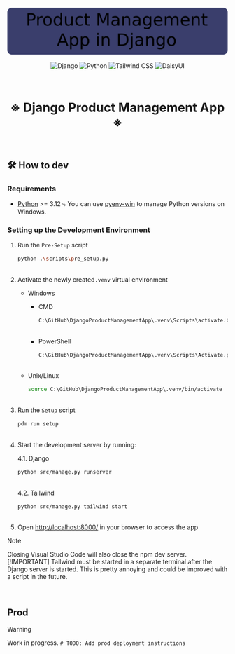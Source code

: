 <p align="center">
    <img src="/.github/images/banner.svg" alt="">
</p>
<p align="center">
 <img src="https://img.shields.io/badge/django-%23092E20.svg?style=for-the-badge&logo=django&logoColor=white" alt="Django">
 <img src="https://img.shields.io/badge/python-3670A0?style=for-the-badge&logo=python&logoColor=ffdd54" alt="Python">
 <img src="https://img.shields.io/badge/tailwindcss-%2338B2AC.svg?style=for-the-badge&logo=tailwind-css&logoColor=white" alt="Tailwind CSS">
    <img src="https://img.shields.io/badge/daisyui-5A0EF8?style=for-the-badge&logo=daisyui&logoColor=white" alt="DaisyUI">
</p>

&nbsp;

<h1 align="center">※ Django Product Management App ※ </h1>

&nbsp;

## 🛠️ How to dev

### Requirements

* [Python](https://www.python.org/downloads/) >= 3.12
    ⤷ You can use [pyenv-win](https://github.com/pyenv-win/pyenv-win) to manage Python versions on Windows.

### Setting up the Development Environment

1. Run the `Pre-Setup` script

    ```bash
    python .\scripts\pre_setup.py
     
    ```

2. Activate the newly created`.venv` virtual environment

    * Windows

        * CMD

            ```bash
            C:\GitHub\DjangoProductManagementApp\.venv\Scripts\activate.bat
             
            ```

        * PowerShell

            ```bash
            C:\GitHub\DjangoProductManagementApp\.venv\Scripts\Activate.ps1
             
            ```

    * Unix/Linux

        ```bash
        source C:\GitHub\DjangoProductManagementApp\.venv/bin/activate
         
        ```

3. Run the `Setup` script

    ```bash
    pdm run setup
     
    ```

4. Start the development server by running:

    4.1. Django

    ```bash
    python src/manage.py runserver
     
    ```

    4.2. Tailwind

    ```bash
    python src/manage.py tailwind start
     
    ```

5. Open [http://localhost:8000/](http://localhost:8000/) in your browser to access the app

> [!NOTE]
> Closing Visual Studio Code will also close the npm dev server.
> [!IMPORTANT]
> Tailwind must be started in a separate terminal after the Django server is started. This is pretty annoying and could be improved with a script in the future.

&nbsp;

## Prod

> [!WARNING]
> Work in progress.
> `# TODO: Add prod deployment instructions`
